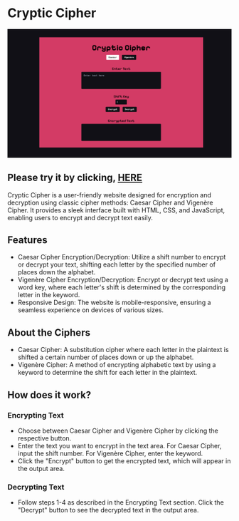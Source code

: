 # Cryptic Cipher

<img src="images/cryptic_cipher_ss.png" alt="Screenshot of the website, Cryptic Cipher" width="1000">

## Please try it by clicking, <a href="https://nissubba1.github.io/Cryptic_Cipher/" target="_blank">HERE</a>

Cryptic Cipher is a user-friendly website designed for encryption and decryption using classic cipher methods: Caesar
Cipher and Vigenère Cipher. It provides a sleek interface built with HTML, CSS, and JavaScript, enabling users to
encrypt and decrypt text easily.

## Features

- Caesar Cipher Encryption/Decryption: Utilize a shift number to encrypt or decrypt your text, shifting each letter by
  the specified number of places down the alphabet.
- Vigenère Cipher Encryption/Decryption: Encrypt or decrypt text using a word key, where each letter's shift is
  determined by the corresponding letter in the keyword.
- Responsive Design: The website is mobile-responsive, ensuring a seamless experience on devices of various sizes.

## About the Ciphers

- Caesar Cipher: A substitution cipher where each letter in the plaintext is shifted a certain number of places down or
  up the alphabet.
- Vigenère Cipher: A method of encrypting alphabetic text by using a keyword to determine the shift for each letter in
  the plaintext.

## How does it work?

### Encrypting Text

- Choose between Caesar Cipher and Vigenère Cipher by clicking the respective button.
- Enter the text you want to encrypt in the text area.
  For Caesar Cipher, input the shift number. For Vigenère Cipher, enter the keyword.
- Click the "Encrypt" button to get the encrypted text, which will appear in the output area.

### Decrypting Text

- Follow steps 1-4 as described in the Encrypting Text section.
  Click the "Decrypt" button to see the decrypted text in the output area.
